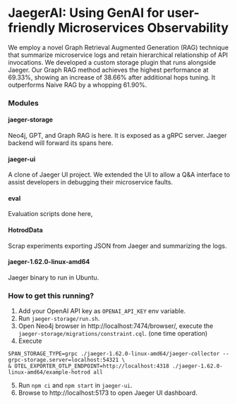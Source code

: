 # JaegerAI: Using GenAI for user-friendly Microservices Observability



We employ a novel Graph Retrieval Augmented Generation (RAG) technique that summarize microservice logs  and retain hierarchical relationship of API invocations. We developed a custom storage  plugin that runs alongside Jaeger. Our Graph RAG method  achieves the highest performance at 69.33%, showing an increase of 38.66% after additional hops tuning. It outperforms Naive RAG by a whopping 61.90%.


### Modules

#### jaeger-storage

Neo4j, GPT, and Graph RAG is here. It is exposed as a gRPC server. Jaeger backend will forward its spans here.

#### jaeger-ui

A clone of Jaeger UI project. We extended the UI to allow a Q&A interface to assist developers in debugging their microservice faults.

#### eval

Evaluation scripts done here,

#### HotrodData

Scrap experiments exporting JSON from Jaeger and summarizing the logs.

#### jaeger-1.62.0-linux-amd64

Jaeger binary to run in Ubuntu.

### How to get this running?

1. Add your OpenAI API key as `OPENAI_API_KEY` env variable.
2. Run `jaeger-storage/run.sh`.
3. Open Neo4j browser in http://localhost:7474/browser/, execute the `jaeger-storage/migrations/constraint.cql`. (one time operation)
4. Execute

```shell
SPAN_STORAGE_TYPE=grpc ./jaeger-1.62.0-linux-amd64/jaeger-collector --grpc-storage.server=localhost:54321 \
& OTEL_EXPORTER_OTLP_ENDPOINT=http://localhost:4318 ./jaeger-1.62.0-linux-amd64/example-hotrod all
```

5. Run `npm ci` and `npm start` in `jaeger-ui`.
6. Browse to http://localhost:5173 to open Jaeger UI dashboard.
